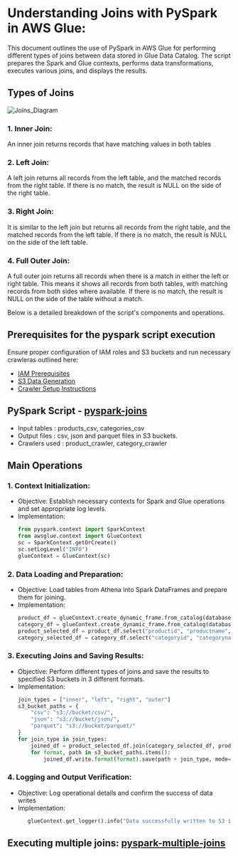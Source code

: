 
# Understanding Joins with PySpark in AWS Glue:

This document outlines the use of PySpark in AWS Glue for performing different types of joins between data stored in Glue Data Catalog. The script prepares the Spark and Glue contexts, performs data transformations, executes various joins, and displays the results.

## Types of Joins

![Joins_Diagram](https://github.com/sarutlaa/tinitiate-aws-glue/assets/141533429/4e134bfc-8804-4f57-80e6-af11137383af)


### 1. Inner Join: 
An inner join returns records that have matching values in both tables
   
### 2. Left Join: 
A left join returns all records from the left table, and the matched records from the right table. If there is no match, the result is NULL on the side of the right table.
  
### 3. Right Join: 
It is similar to the left join but returns all records from the right table, and the matched records from the left table. If there is no match, the result is NULL on the side of the left table.

### 4. Full Outer Join: 
A full outer join returns all records when there is a match in either the left or right table. This means it shows all records from both tables, with matching records from both sides where available. If there is no match, the result is NULL on the side of the table without a match.

Below is a detailed breakdown of the script's components and operations.

## Prerequisites for the pyspark script execution

Ensure proper configuration of IAM roles and S3 buckets and run necessary crawleras outlined here:
* [IAM Prerequisites](IAM-prerequisites.md)
* [S3 Data Generation](s3-data-generation.md)
* [Crawler Setup Instructions](set-up-instructions.md)

## PySpark Script - [pyspark-joins](../glue-code/ti-pyspark-joins.py)
- Input tables          : products_csv, categories_csv
- Output files          : csv, json and parquet files in S3 buckets.
- Crawlers used         : product_crawler, category_crawler


## Main Operations
### 1. Context Initialization:
  - Objective: Establish necessary contexts for Spark and Glue operations and set appropriate log levels.
  - Implementation:
    ```python
    from pyspark.context import SparkContext
    from awsglue.context import GlueContext
    sc = SparkContext.getOrCreate()
    sc.setLogLevel("INFO")
    glueContext = GlueContext(sc)
    ```
### 2. Data Loading and Preparation:
  - Objective: Load tables from Athena into Spark DataFrames and prepare them for joining.
  - Implementation:
    ```python
    product_df = glueContext.create_dynamic_frame.from_catalog(database="glue_db", table_name="products_csv").toDF()
    category_df = glueContext.create_dynamic_frame.from_catalog(database="glue_db", table_name="categories_csv").toDF()
    product_selected_df = product_df.select("productid", "productname", "categoryid", "unit_price").withColumnRenamed("categoryid", "product_categoryid")
    category_selected_df = category_df.select("categoryid", "categoryname")
    ```

### 3. Executing Joins and Saving Results:
  - Objective: Perform different types of joins and save the results to specified S3 buckets in 3 different formats.
  - Implementation:
    ```python
    join_types = ["inner", "left", "right", "outer"]
    s3_bucket_paths = {
        "csv": "s3://bucket/csv/",
        "json": "s3://bucket/json/",
        "parquet": "s3://bucket/parquet/"
    }
    for join_type in join_types:
        joined_df = product_selected_df.join(category_selected_df, product_selected_df["product_categoryid"] == category_selected_df["categoryid"], join_type)
        for format, path in s3_bucket_paths.items():
            joined_df.write.format(format).save(path + join_type, mode="overwrite")
      ```
     
### 4. Logging and Output Verification:
   - Objective: Log operational details and confirm the success of data writes
   - Implementation:
     ```python
        glueContext.get_logger().info("Data successfully written to S3 in all formats.")
      ```

## Executing multiple joins: [pyspark-multiple-joins](glue-pyspark-multiple-joins.md)
